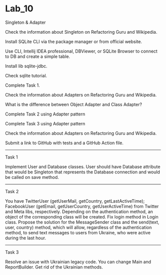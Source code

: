 # Lab_10
Singleton &amp; Adapter

Check the information about Singleton on Refactoring Guru and Wikipedia.

Install SQLite CLI via the package manager or from official website.

Use CLI, Intellij IDEA professional, DBViewer, or SQLite Browser to connect to DB and create a simple table.

Install lib sqlite-jdbc.

Check sqlite tutorial.

Complete Task 1.

Check the information about Adapters on Refactoring Guru and Wikipedia.

What is the difference between Object Adapter and Class Adapter?

Complete Task 2 using Adapter pattern

Complete Task 3 using Adapter pattern

Check the information about Adapters on Refactoring Guru and Wikipedia.

Submit a link to GitHub with tests and a GitHub Action file.

-------------------------------------------------------------------------------------------------------

Task 1

Implement User and Database classes. User should have Database attribute that would be Singleton that represents the Database connection and would be called on save method.

--------------------------------------------------------------------------------------------------------

Task 2

You have TwitterUser (getUserMail, getCountry, getLastActiveTime); FacebookUser (getEmail, getUserCountry, getUserActiveTime) from Twitter and Meta libs, respectively. Depending on the authentication method, an object of the corresponding class will be created. Fix login method in Login class. Propose the solution for the MessageSender class and the send(text, user, country) method, which will allow, regardless of the authentication method, to send text messages to users from Ukraine, who were active during the last hour.

---------------------------------------------------------------------------------------------------------

Task 3

Resolve an issue with Ukrainian legacy code. You can change Main and ReportBuilder. Get rid of the Ukrainian methods.
